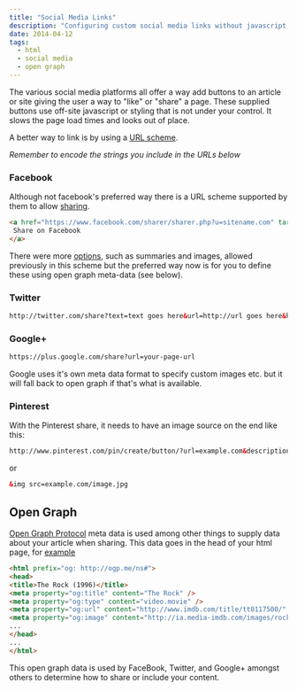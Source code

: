 ```yaml
---
title: "Social Media Links"
description: "Configuring custom social media links without javascript."
date: 2014-04-12
tags: 
  - html
  - social media
  - open graph
---
```


The various social media platforms all offer a way add buttons to an article or site giving the user a way to "like" or "share" a page. These supplied buttons use off-site javascript or styling that is not under your control. It slows the page load times and looks out of place.

A better way to link is by using a [URL scheme](http://stackoverflow.com/questions/7157411/adding-a-google-plus-one-or-share-link-to-an-email-newsletter).

*Remember to encode the strings you include in the URLs below*

### Facebook
Although not facebook's preferred way there is a URL scheme supported by them to allow [sharing](https://developers.facebook.com/docs/plugins/share-button).

```html
<a href="https://www.facebook.com/sharer/sharer.php?u=sitename.com" target="_blank">
 Share on Facebook
</a>
```

There were more [options](http://stackoverflow.com/questions/12547088/how-do-i-customize-facebooks-sharer-php), such as summaries and images, allowed previously in this scheme but the preferred way now is for you to define these using open graph meta-data (see below).

### Twitter

```html
http://twitter.com/share?text=text goes here&url=http://url goes here&hashtags=hashtag1,hashtag2,hashtag3
```

### Google+

```html
https://plus.google.com/share?url=your-page-url
```

Google uses it's own meta data format to specify custom images etc. but it will fall back to open graph if that's what is available.

### Pinterest

With the Pinterest share, it needs to have an image source on the end like this:

```html
http://www.pinterest.com/pin/create/button/?url=example.com&description=blabla&data-pin-do="buttonPin"&data-pin-config="none"&media=example.com/image.jpg
```

or 

```html
&img src=example.com/image.jpg
```

## Open Graph
[Open Graph Protocol](https://developers.facebook.com/docs/opengraph/) meta data is used among other things to supply data about your article when sharing. This data goes in the head of your html page, for [example](http://ogp.me)

```html
<html prefix="og: http://ogp.me/ns#">
<head>
<title>The Rock (1996)</title>
<meta property="og:title" content="The Rock" />
<meta property="og:type" content="video.movie" />
<meta property="og:url" content="http://www.imdb.com/title/tt0117500/" />
<meta property="og:image" content="http://ia.media-imdb.com/images/rock.jpg" />
...
</head>
...
</html>
```

This open graph data is used by FaceBook, Twitter, and Google+ amongst others to determine how to share or include your content.

